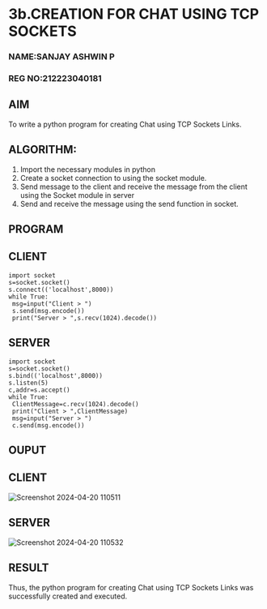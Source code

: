 # 3b.CREATION FOR CHAT USING TCP SOCKETS
### NAME:SANJAY ASHWIN P    
### REG NO:212223040181
## AIM
To write a python program for creating Chat using TCP Sockets Links.
## ALGORITHM:
1. Import the necessary modules in python
2. Create a socket connection to using the socket module.
3. Send message to the client and receive the message from the client using the Socket module in
 server
4. Send and receive the message using the send function in socket.
## PROGRAM
## CLIENT
```
import socket
s=socket.socket()
s.connect(('localhost',8000))
while True:
 msg=input("Client > ")
 s.send(msg.encode())
 print("Server > ",s.recv(1024).decode())
```
## SERVER
```
import socket
s=socket.socket()
s.bind(('localhost',8000))
s.listen(5)
c,addr=s.accept()
while True:
 ClientMessage=c.recv(1024).decode()
 print("Client > ",ClientMessage)
 msg=input("Server > ")
 c.send(msg.encode())
```
## OUPUT
## CLIENT
![Screenshot 2024-04-20 110511](https://github.com/sanjayashwinP/3b_CHAT_USING_TCP_SOCKETS/assets/147473265/9ccc35f9-c99e-4e1a-9f82-e9727fbb2cfc)

## SERVER
![Screenshot 2024-04-20 110532](https://github.com/sanjayashwinP/3b_CHAT_USING_TCP_SOCKETS/assets/147473265/afebfbdf-5395-4538-8a57-3695c437148f)

## RESULT
Thus, the python program for creating Chat using TCP Sockets Links was successfully 
created and executed.
